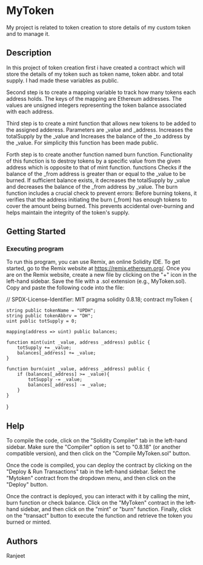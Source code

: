 # MyToken

My project is related to token creation to store details of my custom token and to manage it.

## Description

In this project of token creation first i have created a contract which will store the details of my token such as token name, token abbr. and total supply. 
I had made these variables as public. 

Second step is to create a mapping variable to track how many tokens each address holds. The keys of the mapping are Ethereum addresses.
The values are unsigned integers representing the token balance associated with each address.

Third step is to create a mint function that allows new tokens to be added to the assigned adderess. Parameters are _value and _address. Increases the totalSupply by the _value and
Increases the balance of the _to address by the _value. For simplicity this function has been made public.

Forth step is to create another function named burn function. Functionality of this function is to destroy tokens by a specific value from the given address which is opposite to 
that of mint function. functions Checks if the balance of the _from address is greater than or equal to the _value to be burned. If sufficient balance exists, it decreases the 
totalSupply by _value and decreases the balance of the _from address by _value. 
The burn function includes a crucial check to prevent errors:
Before burning tokens, it verifies that the address initiating the burn (_from) has enough tokens to cover the amount being burned. 
This prevents accidental over-burning and helps maintain the integrity of the token's supply.

## Getting Started

### Executing program

To run this program, you can use Remix, an online Solidity IDE. To get started, go to the Remix website at https://remix.ethereum.org/.
Once you are on the Remix website, create a new file by clicking on the "+" icon in the left-hand sidebar. Save the file with a .sol extension (e.g., MyToken.sol). 
Copy and paste the following code into the file:

// SPDX-License-Identifier: MIT
pragma solidity 0.8.18;
contract myToken {

    string public tokenName = "UPDH";
    string public tokenAbbrv = "DH";
    uint public totSupply = 0; 

    mapping(address => uint) public balances;

    function mint(uint _value, address _address) public {
        totSupply += _value;
        balances[_address] += _value;
    }

    function burn(uint _value, address _address) public {
        if (balances[_address] >= _value){
            totSupply -= _value;
            balances[_address] -= _value;
        }
    }
}

## Help

To compile the code, click on the "Solidity Compiler" tab in the left-hand sidebar. Make sure the "Compiler" option is set to "0.8.18" 
(or another compatible version), and then click on the "Compile MyToken.sol" button.

Once the code is compiled, you can deploy the contract by clicking on the "Deploy & Run Transactions" tab in the left-hand sidebar. 
Select the "Mytoken" contract from the dropdown menu, and then click on the "Deploy" button.

Once the contract is deployed, you can interact with it by calling the mint, burn function or check balance. Click on the "MyToken" 
contract in the left-hand sidebar, and then click on the "mint" or "burn" function. Finally, click on the "transact" button to execute the 
function and retrieve the token you burned or minted.

## Authors

Ranjeet 
